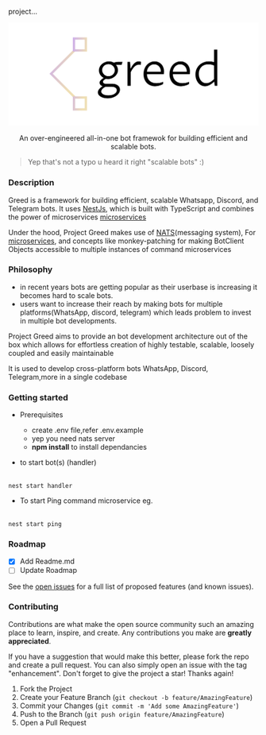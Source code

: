project...

![cover.png](assets\logo\cover.png)

<p align="center">An over-engineered all-in-one bot framewok for building efficient and scalable bots.</p>

> Yep that's not a typo u heard it right "scalable bots" :)

### Description

Greed is a framework for building efficient, scalable Whatsapp, Discord, and Telegram bots. It uses [NestJs](https://nestjs.com/), which is built with TypeScript and combines the power of microservices
[microservices](https://docs.nestjs.com/microservices/basics)

Under the hood, Project Greed makes use of [NATS](https://nats.io/)(messaging system), For [microservices](https://docs.nestjs.com/microservices/nats), and concepts like monkey-patching for making BotClient Objects accessible to multiple instances of command microservices

### Philosophy

- in recent years bots are getting popular as their userbase is increasing it becomes hard to scale bots.
- users want to increase their reach by making bots for multiple platforms(WhatsApp, discord, telegram) which leads problem to invest in multiple bot developments.

Project Greed aims to provide an bot development architecture out of the box which allows for effortless creation of highly testable, scalable, loosely coupled and easily maintainable

It is used to develop cross-platform bots WhatsApp, Discord, Telegram,more in a single codebase

### Getting started

- Prerequisites

  - create .env file,refer .env.example
  - yep you need nats server
  - <b>npm install</b> to install dependancies

- to start bot(s) (handler)

```

nest start handler

```

- To start Ping command microservice eg.

```

nest start ping

```

### Roadmap

- [x] Add Readme.md
- [ ] Update Roadmap

See the [open issues](https://github.com/shubham8550/Greed/issuess) for a full list of proposed features (and known issues).

### Contributing

Contributions are what make the open source community such an amazing place to learn, inspire, and create. Any contributions you make are **greatly appreciated**.

If you have a suggestion that would make this better, please fork the repo and create a pull request. You can also simply open an issue with the tag "enhancement".
Don't forget to give the project a star! Thanks again!

1. Fork the Project
2. Create your Feature Branch (`git checkout -b feature/AmazingFeature`)
3. Commit your Changes (`git commit -m 'Add some AmazingFeature'`)
4. Push to the Branch (`git push origin feature/AmazingFeature`)
5. Open a Pull Request

```

```
